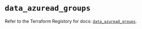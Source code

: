 # `data_azuread_groups`

Refer to the Terraform Registory for docs: [`data_azuread_groups`](https://registry.terraform.io/providers/hashicorp/azuread/2.38.0/docs/data-sources/groups).
